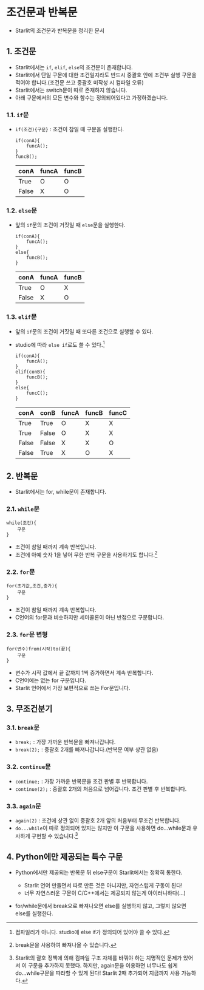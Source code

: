 # 조건문과 반복문

- Starlit의 조건문과 반복문을 정리한 문서

## 1. 조건문

- Starlit에서는 `if`, `elif`, `else`의 조건문이 존재합니다.
- Starlit에서 단일 구문에 대한 조건일지라도 반드시 중괄호 안에 조건부 실행 구문을 적어야 합니다.(조건문 쓰고 중괄호 미작성 시 컴파일 오류)
- Starlit에서는 switch문이 따로 존재하지 않습니다.
- 아래 구문에서의 모든 변수와 함수는 정의되어있다고 가정하겠습니다.

### 1.1. `if`문

- `if(조건){구문}` : 조건이 참일 때 구문을 실행한다.

  ```
  if(conA){
      funcA();
  }
  funcB();
  ```

  |conA|funcA|funcB|
  |--|--|--|
  |True|O|O|
  |False|X|O|

### 1.2. `else`문

- 앞의 `if`문의 조건이 거짓일 때 `else`문을 실행한다.

  ```
  if(conA){
      funcA();
  }
  else{
      funcB();
  }
  ```

  |conA|funcA|funcB|
  |--|--|--|
  |True|O|X|
  |False|X|O|

### 1.3. `elif`문

- 앞의 `if`문의 조건이 거짓일 때 또다른 조건으로 실행할 수 있다.
- studio에 따라 `else if`로도 쓸 수 있다.[^studio]

  ```
  if(conA){
      funcA();
  }
  elif(conB){
      funcB();
  }
  else{
      funcC();
  }
  ```

  |conA|conB|funcA|funcB|funcC|
  |--|--|--|--|--|
  |True|True|O|X|X|
  |True|False|O|X|X|
  |False|False|X|X|O|
  |False|True|X|O|X|
  

## 2. 반복문

- Starlit에서는 for, while문이 존재합니다.

### 2.1. `while`문

```
while(조건){
    구문
}
```

- 조건이 참일 때까지 계속 반복입니다.
- 조건에 아예 숫자 1을 넣어 무한 반복 구문을 사용하기도 합니다.[^빠져나오기]

### 2.2. `for`문

```
for(초기값,조건,증가){
    구문
}
```

- 조건이 참일 때까지 계속 반복합니다.
- C언어의 for문과 비슷하지만 세미콜론이 아닌 반점으로 구분합니다.

### 2.3. `for`문 변형

```
for(변수)from(시작)to(끝){
    구문
}
```

- 변수가 시작 값에서 끝 값까지 1씩 증가하면서 계속 반복합니다.
- C언어에는 없는 for 구문입니다.
- Starlit 언어에서 가장 보편적으로 쓰는 For문입니다.


## 3. 무조건분기

### 3.1. `break`문

- `break;` : 가장 가까운 반복문을 빠져나갑니다.
- `break(2);` : 중괄호 2개를 빠져나갑니다.(반복문 여부 상관 없음)

### 3.2. `continue`문

- `continue;` : 가장 가까운 반복문을 조건 판별 후 반복합니다.
- `continue(2);` : 중괄호 2개의 처음으로 넘어갑니다. 조건 판별 후 반복합니다.

### 3.3. `again`문

- `again(2)` : 조건에 상관 없이 중괄호 2개 앞의 처음부터 무조건 반복합니다.
- `do...while`이 따로 정의되어 있지는 않지만 이 구문을 사용하면 do...while문과 유사하게 구현할 수 있습니다.[^dowhile]


## 4. Python에만 제공되는 특수 구문

- Python에서만 제공되는 반복문 뒤 else구문이 Starlit에서는 정확히 통한다.
  - Starlit 언어 만들면서 따로 만든 것은 아니지만, 자연스럽게 구동이 된다!
  - 너무 자연스러운 구문이 C/C++에서는 제공되지 않는게 아이러니하다(...)

- for/while문에서 break으로 빠져나오면 else를 실행하지 않고, 그렇지 않으면 else를 실행한다.



[^studio]: 컴파일러가 아니다. studio에 else if가 정의되어 있어야 쓸 수 있다.
[^빠져나오기]: break문을 사용하여 빠져나올 수 있습니다.
[^dowhile]: Starlit의 괄호 정책에 의해 컴파일 구조 자체를 바꿔야 하는 치명적인 문제가 있어서 이 구문을 추가하지 못했다. 하지만, again문을 이용하면 너무나도 쉽게 do...while구문을 따라할 수 있게 된다! Starlit 2때 추가되어 지금까지 사용 가능하다.




  
